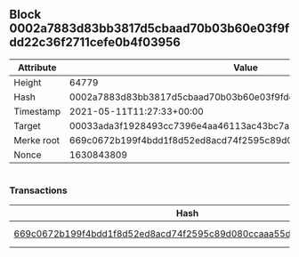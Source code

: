 ## Block 0002a7883d83bb3817d5cbaad70b03b60e03f9fdd22c36f2711cefe0b4f03956

Attribute | Value
--- | ---
Height | 64779
Hash | 0002a7883d83bb3817d5cbaad70b03b60e03f9fdd22c36f2711cefe0b4f03956
Timestamp | 2021-05-11T11:27:33+00:00
Target | 00033ada3f1928493cc7396e4aa46113ac43bc7ac52aab5d08e3934913716f64
Merke root | 669c0672b199f4bdd1f8d52ed8acd74f2595c89d080ccaaa55d70ab46e160f2c
Nonce | 1630843809

```

```

### Transactions

Hash | Amount
--- | ---
[669c0672b199f4bdd1f8d52ed8acd74f2595c89d080ccaaa55d70ab46e160f2c](669c0672b199f4bdd1f8d52ed8acd74f2595c89d080ccaaa55d70ab46e160f2c.md) | 10.00000000 SKEPTI 
